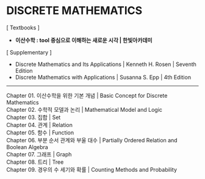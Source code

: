 # DISCRETE MATHEMATICS

[ Textbooks ]  
* **이산수학 : tool 중심으로 이해하는 새로운 시각 | 한빛아카데미**  

[ Supplementary ]  
* Discrete Mathematics and Its Applications | Kenneth H. Rosen | Seventh Edition  
* Discrete Mathematics with Applications | Susanna S. Epp | 4th Edition   

---

Chapter 01. 이산수학을 위한 기본 개념 | Basic Concept for Discrete Mathematics  
Chapter 02. 수학적 모델과 논리 | Mathematical Model and Logic  
Chapter 03. 집합 | Set  
Chapter 04. 관계 | Relation  
Chapter 05. 함수 | Function  
Chapter 06. 부분 순서 관계와 부울 대수 | Partially Ordered Relation and Boolean Algebra  
Chapter 07. 그래프 | Graph  
Chapter 08. 트리 | Tree  
Chapter 09. 경우의 수 세기와 확률 | Counting Methods and Probability  
